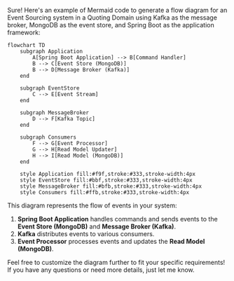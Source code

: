 Sure! Here's an example of Mermaid code to generate a flow diagram for an Event Sourcing system in a Quoting Domain using Kafka as the message broker, MongoDB as the event store, and Spring Boot as the application framework:

```mermaid
flowchart TD
    subgraph Application
        A[Spring Boot Application] --> B[Command Handler]
        B --> C[Event Store (MongoDB)]
        B --> D[Message Broker (Kafka)]
    end

    subgraph EventStore
        C --> E[Event Stream]
    end

    subgraph MessageBroker
        D --> F[Kafka Topic]
    end

    subgraph Consumers
        F --> G[Event Processor]
        G --> H[Read Model Updater]
        H --> I[Read Model (MongoDB)]
    end

    style Application fill:#f9f,stroke:#333,stroke-width:4px
    style EventStore fill:#bbf,stroke:#333,stroke-width:4px
    style MessageBroker fill:#bfb,stroke:#333,stroke-width:4px
    style Consumers fill:#ffb,stroke:#333,stroke-width:4px
```

This diagram represents the flow of events in your system:
1. **Spring Boot Application** handles commands and sends events to the **Event Store (MongoDB)** and **Message Broker (Kafka)**.
2. **Kafka** distributes events to various consumers.
3. **Event Processor** processes events and updates the **Read Model (MongoDB)**.

Feel free to customize the diagram further to fit your specific requirements! If you have any questions or need more details, just let me know.
